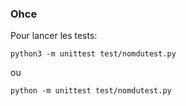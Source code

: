 ### Ohce

Pour lancer les tests:

`python3 -m unittest test/nomdutest.py`

ou

`python -m unittest test/nomdutest.py`